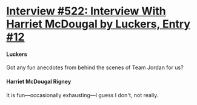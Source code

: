# [Interview #522: Interview With Harriet McDougal by Luckers, Entry #12](https://www.theoryland.com/intvmain.php?i=522#12)

#### Luckers

Got any fun anecdotes from behind the scenes of Team Jordan for us?

#### Harriet McDougal Rigney

It is fun—occasionally exhausting—I guess I don't, not really.

